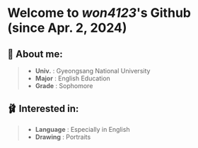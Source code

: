 # Welcome to *won4123*'s Github (since Apr. 2, 2024)

## 🧸 **About me:**
>* **Univ.** : Gyeongsang National University
>* **Major** : English Education
>* **Grade** : Sophomore

## 🩰 **Interested in:**
>* **Language** : Especially in English
>* **Drawing** : Portraits
